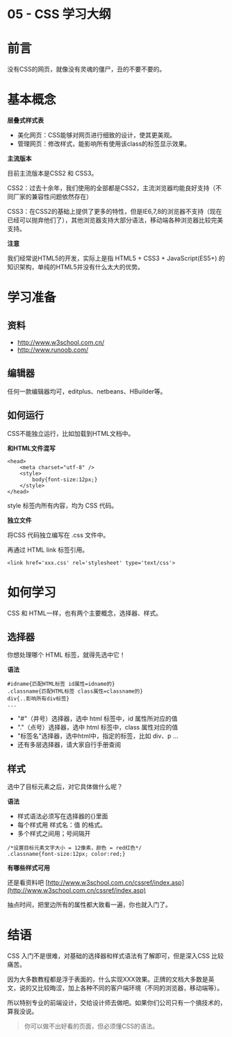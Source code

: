 # 05 - CSS 学习大纲

# 前言

没有CSS的网页，就像没有灵魂的僵尸，丑的不要不要的。

# 基本概念

**层叠式样式表**

- 美化网页：CSS能够对网页进行细致的设计，使其更美观。
- 管理网页：修改样式，能影响所有使用该class的标签显示效果。

**主流版本**

目前主流版本是CSS2 和 CSS3。

CSS2：过去十余年，我们使用的全部都是CSS2，主流浏览器均能良好支持（不同厂家的兼容性问题依然存在）

CSS3：在CSS2的基础上提供了更多的特性，但是IE6,7,8的浏览器不支持（现在已经可以抛弃他们了），其他浏览器支持大部分语法，移动端各种浏览器比较完美支持。

**注意**

我们经常说HTML5的开发，实际上是指 HTML5 + CSS3 + JavaScript(ES5+) 的知识架构，单纯的HTML5并没有什么太大的优势。

# 学习准备

## 资料

- http://www.w3school.com.cn/
- http://www.runoob.com/

## 编辑器

任何一款编辑器均可，editplus、netbeans、HBuilder等。

## 如何运行

CSS不能独立运行，比如加载到HTML文档中。

**和HTML文件混写**

```
<head>
	<meta charset="utf-8" />
	<style>
		body{font-size:12px;}
	</style>
</head>
```

style 标签内所有内容，均为 CSS 代码。

**独立文件**

将CSS 代码独立编写在 .css 文件中。

再通过 HTML link 标签引用。

```
<link href='xxx.css' rel='stylesheet' type='text/css'>
```

# 如何学习

CSS 和 HTML一样，也有两个主要概念，选择器、样式。

## 选择器

你想处理哪个 HTML 标签，就得先选中它！

**语法**

```
#idname{匹配HTML标签 id属性=idname的}
.classname{匹配HTML标签 class属性=classname的}
div{..影响所有div标签}
...
```
- "#"（井号）选择器，选中 html 标签中，id 属性所对应的值
- "."（点号）选择器，选中 html 标签中，class 属性对应的值
- "标签名"选择器，选中html中，指定的标签，比如 div、p ...
- 还有多层选择器，请大家自行手册查阅

## 样式

选中了目标元素之后，对它具体做什么呢？

**语法**

- 样式语法必须写在选择器的{}里面
- 每个样式用 样式名：值 的格式。
- 多个样式之间用；号间隔开

```
/*设置目标元素文字大小 = 12像素，颜色 = red红色*/
.classname{font-size:12px; color:red;}
```

**有哪些样式可用**

还是看资料吧 [http://www.w3school.com.cn/cssref/index.asp](http://www.w3school.com.cn/cssref/index.asp) 

抽点时间，把里边所有的属性都大致看一遍，你也就入门了。

# 结语

CSS 入门不是很难，对基础的选择器和样式语法有了解即可，但是深入CSS 比较痛苦。

因为大多数教程都是浮于表面的，什么实现XXX效果。正牌的文档大多数是英文，说的又比较晦涩，加上各种不同的客户端环境（不同的浏览器，移动端等）。

所以特别专业的前端设计，交给设计师去做吧。如果你们公司只有一个搞技术的，算我没说。

> 你可以做不出好看的页面，但必须懂CSS的语法。